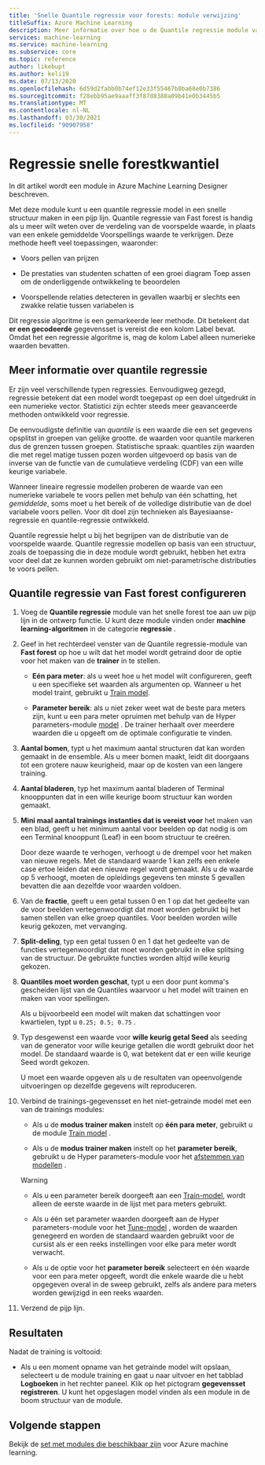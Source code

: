 ```yaml
---
title: 'Snelle Quantile regressie voor forests: module verwijzing'
titleSuffix: Azure Machine Learning
description: Meer informatie over hoe u de Quantile regressie module van het snelle forest kunt gebruiken om een regressie model te maken waarmee waarden voor een opgegeven aantal quantiles kunnen worden voor speld.
services: machine-learning
ms.service: machine-learning
ms.subservice: core
ms.topic: reference
author: likebupt
ms.author: keli19
ms.date: 07/13/2020
ms.openlocfilehash: 6d59d2fabb0b74ef12e33f55467b0ba68e0b7386
ms.sourcegitcommit: f28ebb95ae9aaaff3f87d8388a09b41e0b3445b5
ms.translationtype: MT
ms.contentlocale: nl-NL
ms.lasthandoff: 03/30/2021
ms.locfileid: "90907958"
---
```

# <a name="fast-forest-quantile-regression"></a>Regressie snelle forestkwantiel

In dit artikel wordt een module in Azure Machine Learning Designer beschreven.

Met deze module kunt u een quantile regressie model in een snelle structuur maken in een pijp lijn. Quantile regressie van Fast forest is handig als u meer wilt weten over de verdeling van de voorspelde waarde, in plaats van een enkele gemiddelde Voorspellings waarde te verkrijgen. Deze methode heeft veel toepassingen, waaronder:  
  
- Voors pellen van prijzen  
  
- De prestaties van studenten schatten of een groei diagram Toep assen om de onderliggende ontwikkeling te beoordelen  
  
- Voorspellende relaties detecteren in gevallen waarbij er slechts een zwakke relatie tussen variabelen is  
  
Dit regressie algoritme is een gemarkeerde leer methode. Dit betekent dat **er een gecodeerde** gegevensset is vereist die een kolom Label bevat. Omdat het een regressie algoritme is, mag de kolom Label alleen numerieke waarden bevatten.

## <a name="more-about-quantile-regression"></a>Meer informatie over quantile regressie

Er zijn veel verschillende typen regressies. Eenvoudigweg gezegd, regressie betekent dat een model wordt toegepast op een doel uitgedrukt in een numerieke vector. Statistici zijn echter steeds meer geavanceerde methoden ontwikkeld voor regressie.

De eenvoudigste definitie van *quantile* is een waarde die een set gegevens opsplitst in groepen van gelijke grootte. de waarden voor quantile markeren dus de grenzen tussen groepen. Statistische spraak: quantiles zijn waarden die met regel matige tussen pozen worden uitgevoerd op basis van de inverse van de functie van de cumulatieve verdeling (CDF) van een wille keurige variabele.

Wanneer lineaire regressie modellen proberen de waarde van een numerieke variabele te voors pellen met behulp van één schatting, het *gemiddelde*, soms moet u het bereik of de volledige distributie van de doel variabele voors pellen. Voor dit doel zijn technieken als Bayesiaanse-regressie en quantile-regressie ontwikkeld.

Quantile regressie helpt u bij het begrijpen van de distributie van de voorspelde waarde. Quantile regressie modellen op basis van een structuur, zoals de toepassing die in deze module wordt gebruikt, hebben het extra voor deel dat ze kunnen worden gebruikt om niet-parametrische distributies te voors pellen.

  
## <a name="how-to-configure-fast-forest-quantile-regression"></a>Quantile regressie van Fast forest configureren

1. Voeg de **Quantile regressie** module van het snelle forest toe aan uw pijp lijn in de ontwerp functie. U kunt deze module vinden onder **machine learning-algoritmen** in de categorie **regressie** .

2. Geef in het rechterdeel venster van de Quantile regressie-module van **Fast forest** op hoe u wilt dat het model wordt getraind door de optie voor het maken van de **trainer** in te stellen.  
  
    - **Eén para meter**: als u weet hoe u het model wilt configureren, geeft u een specifieke set waarden als argumenten op. Wanneer u het model traint, gebruikt u [Train model](train-model.md).
  
    - **Parameter bereik**: als u niet zeker weet wat de beste para meters zijn, kunt u een para meter opruimen met behulp van de Hyper parameters-module [model](tune-model-hyperparameters.md) . De trainer herhaalt over meerdere waarden die u opgeeft om de optimale configuratie te vinden.

3. **Aantal bomen**, typt u het maximum aantal structuren dat kan worden gemaakt in de ensemble. Als u meer bomen maakt, leidt dit doorgaans tot een grotere nauw keurigheid, maar op de kosten van een langere training.  

4. **Aantal bladeren**, typ het maximum aantal bladeren of Terminal knooppunten dat in een wille keurige boom structuur kan worden gemaakt.  

5. **Mini maal aantal trainings instanties dat is vereist voor** het maken van een blad, geeft u het minimum aantal voor beelden op dat nodig is om een Terminal knooppunt (Leaf) in een boom structuur te creëren.  
  
     Door deze waarde te verhogen, verhoogt u de drempel voor het maken van nieuwe regels. Met de standaard waarde 1 kan zelfs een enkele case ertoe leiden dat een nieuwe regel wordt gemaakt. Als u de waarde op 5 verhoogt, moeten de opleidings gegevens ten minste 5 gevallen bevatten die aan dezelfde voor waarden voldoen.

6. Van de **fractie**, geeft u een getal tussen 0 en 1 op dat het gedeelte van de voor beelden vertegenwoordigt dat moet worden gebruikt bij het samen stellen van elke groep quantiles. Voor beelden worden wille keurig gekozen, met vervanging.

7. **Split-deling**, typ een getal tussen 0 en 1 dat het gedeelte van de functies vertegenwoordigt dat moet worden gebruikt in elke splitsing van de structuur. De gebruikte functies worden altijd wille keurig gekozen.

8. **Quantiles moet worden geschat**, typt u een door punt komma's gescheiden lijst van de Quantiles waarvoor u het model wilt trainen en maken van voor spellingen.
  
     Als u bijvoorbeeld een model wilt maken dat schattingen voor kwartielen, typt u `0.25; 0.5; 0.75` .  

9. Typ desgewenst een waarde voor **wille keurig getal Seed** als seeding van de generator voor wille keurige getallen die wordt gebruikt door het model.  De standaard waarde is 0, wat betekent dat er een wille keurige Seed wordt gekozen.
  
     U moet een waarde opgeven als u de resultaten van opeenvolgende uitvoeringen op dezelfde gegevens wilt reproduceren.  

10. Verbind de trainings-gegevensset en het niet-getrainde model met een van de trainings modules: 

    - Als u de **modus trainer maken** instelt op **één para meter**, gebruikt u de module [Train model](train-model.md) .

    - Als u de **modus trainer maken** instelt op het **parameter bereik**, gebruikt u de Hyper parameters-module voor het [afstemmen van modellen](tune-model-hyperparameters.md) .

    > [!WARNING]
    > 
    > - Als u een parameter bereik doorgeeft aan een [Train-model](train-model.md), wordt alleen de eerste waarde in de lijst met para meters gebruikt.
    > 
    > - Als u één set parameter waarden doorgeeft aan de Hyper parameters-module voor het [Tune-model](tune-model-hyperparameters.md) , worden de waarden genegeerd en worden de standaard waarden gebruikt voor de cursist als er een reeks instellingen voor elke para meter wordt verwacht.
    > 
    > - Als u de optie voor het **parameter bereik** selecteert en één waarde voor een para meter opgeeft, wordt die enkele waarde die u hebt opgegeven overal in de sweep gebruikt, zelfs als andere para meters worden gewijzigd in een reeks waarden.

11. Verzend de pijp lijn.

## <a name="results"></a>Resultaten

Nadat de training is voltooid:

+ Als u een moment opname van het getrainde model wilt opslaan, selecteert u de module training en gaat u naar uitvoer en het tabblad **Logboeken** in het rechter paneel. Klik op het pictogram **gegevensset registreren**.  U kunt het opgeslagen model vinden als een module in de boom structuur van de module.

## <a name="next-steps"></a>Volgende stappen

Bekijk de [set met modules die beschikbaar zijn](module-reference.md) voor Azure machine learning.

